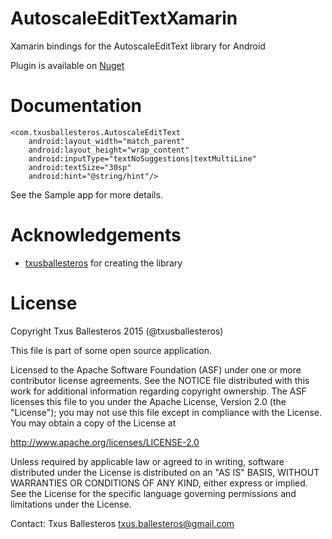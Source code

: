 # AutoscaleEditTextXamarin

Xamarin bindings for the AutoscaleEditText library for Android

Plugin is available on [Nuget](https://www.nuget.org/packages/Xam.Plugins.Android.AutoscaleEditTextXamarin/)

Documentation
=============

    <com.txusballesteros.AutoscaleEditText
        android:layout_width="match_parent"
        android:layout_height="wrap_content"
        android:inputType="textNoSuggestions|textMultiLine"
        android:textSize="30sp"
        android:hint="@string/hint"/>

See the Sample app for more details.

Acknowledgements
=======

* [txusballesteros](https://github.com/txusballesteros) for creating the library

License
=======

Copyright Txus Ballesteros 2015 (@txusballesteros)

This file is part of some open source application.

Licensed to the Apache Software Foundation (ASF) under one or more contributor license agreements. See the NOTICE file distributed with this work for additional information regarding copyright ownership. The ASF licenses this file to you under the Apache License, Version 2.0 (the "License"); you may not use this file except in compliance with the License. You may obtain a copy of the License at

http://www.apache.org/licenses/LICENSE-2.0

Unless required by applicable law or agreed to in writing, software distributed under the License is distributed on an "AS IS" BASIS, WITHOUT WARRANTIES OR CONDITIONS OF ANY KIND, either express or implied. See the License for the specific language governing permissions and limitations under the License.

Contact: Txus Ballesteros txus.ballesteros@gmail.com
